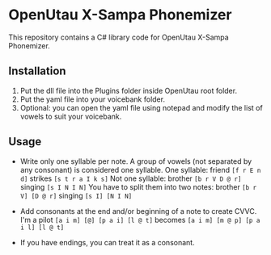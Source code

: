 # OpenUtau X-Sampa Phonemizer
This repository contains a C# library code for OpenUtau X-Sampa Phonemizer. 

## Installation
1. Put the dll file into the Plugins folder inside OpenUtau root folder.
2. Put the yaml file into your voicebank folder.
3. Optional: you can open the yaml file using notepad and modify the list of vowels to suit your voicebank.

## Usage
- Write only one syllable per note. A group of vowels (not separated by any consonant) is considered one syllable.
One syllable: 
friend `[f r E n d]`
strikes `[s t r a I k s]`
Not one syllable: 
brother `[b r V D @ r]`
singing `[s I N I N]`
You have to split them into two notes:
brother `[b r V] [D @ r]`
singing `[s I] [N I N]`

- Add consonants at the end and/or beginning of a note to create CVVC.
I'm a pilot `[a i m] [@] [p a i] [l @ t]` becomes `[a i m] [m @ p] [p a i l] [l @ t]`

- If you have endings, you can treat it as a consonant.
